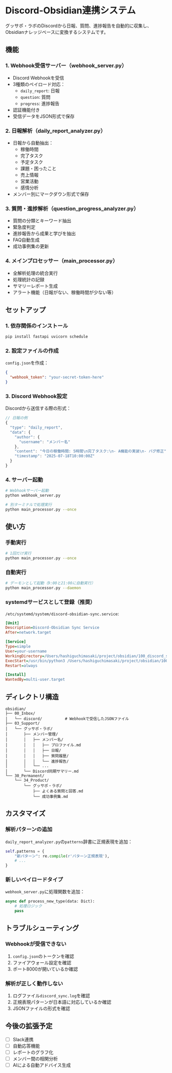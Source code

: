 # Discord-Obsidian連携システム

グッサポ・ラボのDiscordから日報、質問、進捗報告を自動的に収集し、Obsidianナレッジベースに変換するシステムです。

## 機能

### 1. Webhook受信サーバー（webhook_server.py）
- Discord Webhookを受信
- 3種類のペイロード対応：
  - `daily_report`: 日報
  - `question`: 質問
  - `progress`: 進捗報告
- 認証機能付き
- 受信データをJSON形式で保存

### 2. 日報解析（daily_report_analyzer.py）
- 日報から自動抽出：
  - 稼働時間
  - 完了タスク
  - 予定タスク
  - 課題・困ったこと
  - 売上情報
  - 営業活動
  - 感情分析
- メンバー別にマークダウン形式で保存

### 3. 質問・進捗解析（question_progress_analyzer.py）
- 質問の分類とキーワード抽出
- 緊急度判定
- 進捗報告から成果と学びを抽出
- FAQ自動生成
- 成功事例集の更新

### 4. メインプロセッサー（main_processor.py）
- 全解析処理の統合実行
- 処理統計の記録
- サマリーレポート生成
- アラート機能（日報がない、稼働時間が少ない等）

## セットアップ

### 1. 依存関係のインストール
```bash
pip install fastapi uvicorn schedule
```

### 2. 設定ファイルの作成
`config.json`を作成：
```json
{
  "webhook_token": "your-secret-token-here"
}
```

### 3. Discord Webhook設定
Discordから送信する際の形式：
```javascript
// 日報の例
{
  "type": "daily_report",
  "data": {
    "author": {
      "username": "メンバー名"
    },
    "content": "今日の稼働時間: 5時間\n完了タスク:\n- A機能の実装\n- バグ修正",
    "timestamp": "2025-07-18T10:00:00Z"
  }
}
```

### 4. サーバー起動
```bash
# Webhookサーバー起動
python webhook_server.py

# 別ターミナルで処理実行
python main_processor.py --once
```

## 使い方

### 手動実行
```bash
# 1回だけ実行
python main_processor.py --once
```

### 自動実行
```bash
# デーモンとして起動（9:00と21:00に自動実行）
python main_processor.py --daemon
```

### systemdサービスとして登録（推奨）
`/etc/systemd/system/discord-obsidian-sync.service`:
```ini
[Unit]
Description=Discord-Obsidian Sync Service
After=network.target

[Service]
Type=simple
User=your-username
WorkingDirectory=/Users/hashiguchimasaki/project/obsidian/100_discord_sync
ExecStart=/usr/bin/python3 /Users/hashiguchimasaki/project/obsidian/100_discord_sync/main_processor.py --daemon
Restart=always

[Install]
WantedBy=multi-user.target
```

## ディレクトリ構造

```
obsidian/
├── 00_Inbox/
│   └── discord/          # Webhookで受信したJSONファイル
├── 03_Support/
│   └── グッサポ・ラボ/
│       ├── メンバー管理/
│       │   ├── メンバー名/
│       │   │   ├── プロファイル.md
│       │   │   ├── 日報/
│       │   │   ├── 質問履歴/
│       │   │   └── 進捗報告/
│       │   └── ...
│       └── Discord同期サマリー.md
└── 30_Permanent/
    └── 34_Product/
        └── グッサポ・ラボ/
            ├── よくある質問と回答.md
            └── 成功事例集.md
```

## カスタマイズ

### 解析パターンの追加
`daily_report_analyzer.py`の`patterns`辞書に正規表現を追加：
```python
self.patterns = {
    "新パターン": re.compile(r'パターン正規表現'),
    # ...
}
```

### 新しいペイロードタイプ
`webhook_server.py`に処理関数を追加：
```python
async def process_new_type(data: Dict):
    # 処理ロジック
    pass
```

## トラブルシューティング

### Webhookが受信できない
1. `config.json`のトークンを確認
2. ファイアウォール設定を確認
3. ポート8000が開いているか確認

### 解析が正しく動作しない
1. ログファイル`discord_sync.log`を確認
2. 正規表現パターンが日本語に対応しているか確認
3. JSONファイルの形式を確認

## 今後の拡張予定
- [ ] Slack連携
- [ ] 自動応答機能
- [ ] レポートのグラフ化
- [ ] メンバー間の相関分析
- [ ] AIによる自動アドバイス生成